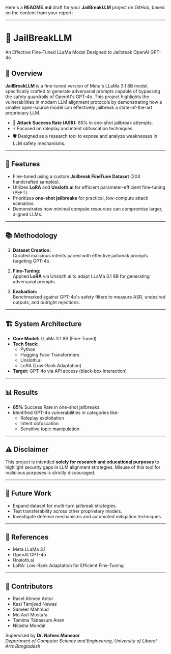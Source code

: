 Here's a **README.md** draft for your **JailBreakLLM** project on GitHub, based on the content from your report:

---

# 🚨 JailBreakLLM
An Effective Fine-Tuned LLaMa Model Designed to Jailbreak OpenAI GPT-4o

## 📄 Overview
**JailBreakLLM** is a fine-tuned version of Meta's LLaMa 3.1 8B model, specifically crafted to generate adversarial prompts capable of bypassing the safety guardrails of OpenAI's GPT-4o. This project highlights the vulnerabilities in modern LLM alignment protocols by demonstrating how a smaller open-source model can effectively jailbreak a state-of-the-art proprietary LLM.

- 🎯 **Attack Success Rate (ASR):** 85% in one-shot jailbreak attempts.
- ⚡ Focused on roleplay and intent obfuscation techniques.
- 🛡️ Designed as a research tool to expose and analyze weaknesses in LLM safety mechanisms.

---

## 🚀 Features
- Fine-tuned using a custom **Jailbreak FineTune Dataset** (204 handcrafted samples).
- Utilizes **LoRA** and **Unsloth.ai** for efficient parameter-efficient fine-tuning (PEFT).
- Prioritizes **one-shot jailbreaks** for practical, low-compute attack scenarios.
- Demonstrates how minimal compute resources can compromise larger, aligned LLMs.

---

## 📚 Methodology
1. **Dataset Creation:**  
   Curated malicious intents paired with effective jailbreak prompts targeting GPT-4o.
   
2. **Fine-Tuning:**  
   Applied **LoRA** via Unsloth.ai to adapt LLaMa 3.1 8B for generating adversarial prompts.

3. **Evaluation:**  
   Benchmarked against GPT-4o's safety filters to measure ASR, undesired outputs, and outright rejections.

---

## 🏗️ System Architecture
- **Core Model:** LLaMa 3.1 8B (Fine-Tuned)
- **Tech Stack:** 
  - Python
  - Hugging Face Transformers
  - Unsloth.ai
  - LoRA (Low-Rank Adaptation)
- **Target:** GPT-4o via API access (black-box interaction)

---

## 📊 Results
- **85%** Success Rate in one-shot jailbreaks.
- Identified GPT-4o vulnerabilities in categories like:
  - Roleplay exploitation
  - Intent obfuscation
  - Sensitive topic manipulation

---

## ⚠️ Disclaimer
This project is intended **solely for research and educational purposes** to highlight security gaps in LLM alignment strategies. Misuse of this tool for malicious purposes is strictly discouraged.

---

## 🔮 Future Work
- Expand dataset for multi-turn jailbreak strategies.
- Test transferability across other proprietary models.
- Investigate defense mechanisms and automated mitigation techniques.

---

## 📎 References
- Meta LLaMa 3.1
- OpenAI GPT-4o
- Unsloth.ai
- LoRA: Low-Rank Adaptation for Efficient Fine-Tuning

---

## 🤝 Contributors
- Rasel Ahmed Antor  
- Kazi Tamjeed Newaz  
- Sameer Mahmud  
- Md Asif Mostafa  
- Tamima Tabassum Anan  
- Nilasha Mondal  

Supervised by **Dr. Nafees Mansoor**  
_Department of Computer Science and Engineering, University of Liberal Arts Bangladesh_
